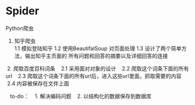 # Spider
Python爬虫
  1. 知乎爬虫   
    1.1 模拟登陆知乎
    1.2 使用BeautifalSoup 对页面处理
    1.3 设计了两个简单方法，输出知乎主页面的 所有问题和回答的摘要以及详细回答的连接

  2. 爬取百度百科词条
    2.1 采用面对对象的设计
    2.2 爬取这个词条下面的所有url
    2.3  爬取这个词条下面的所有url后，进入这些url里面，抓取需要的内容
    2.4 内容被保存在文件上面
   
    to-do：
    1. 解决编码问题
    2. 以结构化的数据保存到数据库
